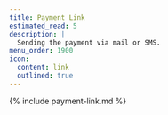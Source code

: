 ```yaml
---
title: Payment Link
estimated_read: 5
description: |
  Sending the payment via mail or SMS.
menu_order: 1900
icon:
  content: link
  outlined: true
---
```


{% include payment-link.md %}
